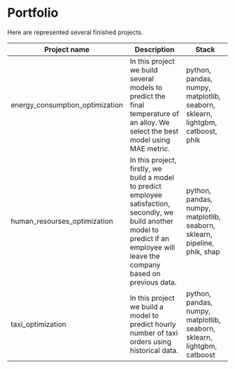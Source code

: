 # Portfolio

Here are represented several finished projects.

| Project name                    | Description                                                                                                                                                                            | Stack                                                                        |
|---------------------------------|----------------------------------------------------------------------------------------------------------------------------------------------------------------------------------------|------------------------------------------------------------------------------|
| energy_consumption_optimization | In this project we build several models to predict the final temperature of an alloy. We select the best model using MAE metric.                                                       | python, pandas, numpy, matplotlib, seaborn, sklearn, lightgbm, catboost, phik |
| human_resourses_optimization    | In this project, firstly, we build a model to predict employee satisfaction, secondly, we build another model to predict if an employee will leave the company based on previous data. | python, pandas, numpy, matplotlib, seaborn, sklearn, pipeline, phik, shap     |
| taxi_optimization               | In this project we build a model to predict hourly number of taxi orders using historical data.                                                                                        | python, pandas, numpy, matplotlib, seaborn, sklearn, lightgbm, catboost       |
